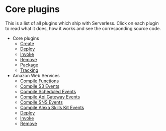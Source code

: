 # Core plugins

This is a list of all plugins which ship with Serverless. Click on each plugin to read what it does, how it works and
see the corresponding source code.

- Core plugins
  - [Create](/lib/plugins/create)
  - [Deploy](/lib/plugins/deploy)
  - [Invoke](/lib/plugins/invoke)
  - [Remove](/lib/plugins/remove)
  - [Package](/lib/plugins/package)
  - [Tracking](/lib/plugins/tracking)
- Amazon Web Services
  - [Compile Functions](/lib/plugins/aws/deploy/compile/functions)
  - [Compile S3 Events](/lib/plugins/aws/deploy/compile/events/s3)
  - [Compile Scheduled Events](/lib/plugins/aws/deploy/compile/events/schedule)
  - [Compile Api Gateway Events](/lib/plugins/aws/deploy/compile/events/apiGateway)
  - [Compile SNS Events](/lib/plugins/aws/deploy/compile/events/sns)
  - [Compile Alexa Skills Kit Events](lib/plugins/aws/deploy/compile/events/alexaSkillsKit)
  - [Deploy](/lib/plugins/aws/deploy)
  - [Invoke](/lib/plugins/aws/invoke)
  - [Remove](/lib/plugins/aws/remove)
